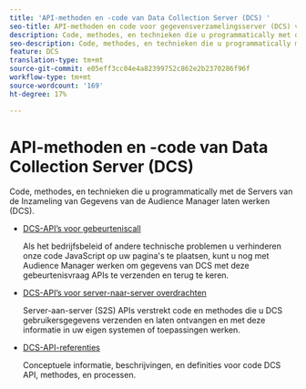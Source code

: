 ```yaml
---
title: 'API-methoden en -code van Data Collection Server (DCS) '
seo-title: API-methoden en code voor gegevensverzamelingsserver (DCS) voor Adobe Audience Manager (AAM)
description: Code, methodes, en technieken die u programmatically met de Servers van de Inzameling van Gegevens van de Audience Manager laten werken (DCS).
seo-description: Code, methodes, en technieken die u programmatically met de Servers van de Inzameling van Gegevens van de Audience Manager laten werken (DCS).
feature: DCS
translation-type: tm+mt
source-git-commit: e05eff3cc04e4a82399752c862e2b2370286f96f
workflow-type: tm+mt
source-wordcount: '169'
ht-degree: 17%

---
```



# API-methoden en -code van Data Collection Server (DCS) 

Code, methodes, en technieken die u programmatically met de Servers van de Inzameling van Gegevens van de Audience Manager laten werken (DCS).

* [DCS-API’s voor gebeurteniscall](/help/using/api/dcs-intro/dcs-event-calls/dcs-event-calls.md)

   Als het bedrijfsbeleid of andere technische problemen u verhinderen onze code JavaScript op uw pagina&#39;s te plaatsen, kunt u nog met Audience Manager werken om gegevens van DCS met deze gebeurtenisvraag APIs te verzenden en terug te keren.

* [DCS-API’s voor server-naar-server overdrachten](/help/using/api/dcs-intro/dcs-s2s/dcs-s2s.md)

   Server-aan-server (S2S) APIs verstrekt code en methodes die u DCS gebruikersgegevens verzenden en laten ontvangen en met deze informatie in uw eigen systemen of toepassingen werken.

* [DCS-API-referenties ](/help/using/api/dcs-intro/dcs-api-reference/dcs-api-methods.md)

   Conceptuele informatie, beschrijvingen, en definities voor code DCS API, methodes, en processen.